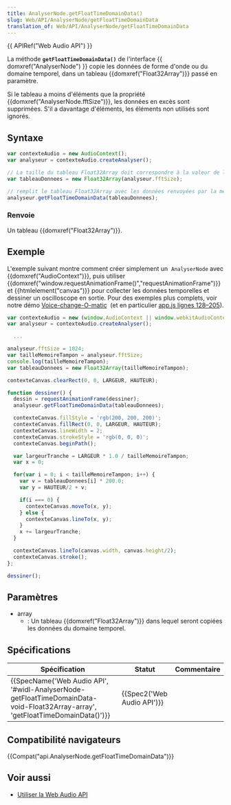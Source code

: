 ```yaml
---
title: AnalyserNode.getFloatTimeDomainData()
slug: Web/API/AnalyserNode/getFloatTimeDomainData
translation_of: Web/API/AnalyserNode/getFloatTimeDomainData
---
```

{{ APIRef("Web Audio API") }}

La méthode **`getFloatTimeDomainData()`** de l'interface {{ domxref("AnalyserNode") }} copie les données de forme d'onde ou du domaine temporel, dans un tableau {{domxref("Float32Array")}} passé en paramètre.

Si le tableau a moins d'éléments que la propriété {{domxref("AnalyserNode.fftSize")}}, les données en excès sont supprimées. S'il a davantage d'éléments, les éléments non utilisés sont ignorés.

## Syntaxe

```js
var contexteAudio = new AudioContext();
var analyseur = contexteAudio.createAnalyser();

// La taille du tableau Float32Array doit correspondre à la valeur de la propriété fftSize
var tableauDonnees = new Float32Array(analyseur.fftSize);

// remplit le tableau Float32Array avec les données renvoyées par la méthode getFloatTimeDomainData()
analyseur.getFloatTimeDomainData(tableauDonnees);
```

### Renvoie

Un tableau {{domxref("Float32Array")}}.

## Exemple

L'exemple suivant montre comment créer simplement un  `AnalyserNode` avec {{domxref("AudioContext")}}, puis utiliser {{domxref("window.requestAnimationFrame()","requestAnimationFrame")}} et {{htmlelement("canvas")}} pour collecter les données temporelles et dessiner un oscilloscope en sortie. Pour des exemples plus complets, voir notre démo [Voice-change-O-matic](http://mdn.github.io/voice-change-o-matic/)  (et en particulier [app.js lignes 128–205](https://github.com/mdn/voice-change-o-matic/blob/gh-pages/scripts/app.js#L128-L205)).

```js
var contexteAudio = new (window.AudioContext || window.webkitAudioContext)();
var analyseur = contexteAudio.createAnalyser();

  ...

analyseur.fftSize = 1024;
var tailleMemoireTampon = analyseur.fftSize;
console.log(tailleMemoireTampon);
var tableauDonnees = new Float32Array(tailleMemoireTampon);

contexteCanvas.clearRect(0, 0, LARGEUR, HAUTEUR);

function dessiner() {
  dessin = requestAnimationFrame(dessiner);
  analyseur.getFloatTimeDomainData(tableauDonnees);

  contexteCanvas.fillStyle = 'rgb(200, 200, 200)';
  contexteCanvas.fillRect(0, 0, LARGEUR, HAUTEUR);
  contexteCanvas.lineWidth = 2;
  contexteCanvas.strokeStyle = 'rgb(0, 0, 0)';
  contexteCanvas.beginPath();

  var largeurTranche = LARGEUR * 1.0 / tailleMemoireTampon;
  var x = 0;

  for(var i = 0; i < tailleMemoireTampon; i++) {
    var v = tableauDonnees[i] * 200.0;
    var y = HAUTEUR/2 + v;

    if(i === 0) {
      contexteCanvas.moveTo(x, y);
    } else {
      contexteCanvas.lineTo(x, y);
    }
    x += largeurTranche;
  }

  contexteCanvas.lineTo(canvas.width, canvas.height/2);
  contexteCanvas.stroke();
};

dessiner();
```



## Paramètres

- array
  - : Un tableau {{domxref("Float32Array")}} dans lequel seront copiées les données du domaine temporel.

## Spécifications

| Spécification                                                                                                                                                            | Statut                               | Commentaire |
| ------------------------------------------------------------------------------------------------------------------------------------------------------------------------ | ------------------------------------ | ----------- |
| {{SpecName('Web Audio API', '#widl-AnalyserNode-getFloatTimeDomainData-void-Float32Array-array', 'getFloatTimeDomainData()')}} | {{Spec2('Web Audio API')}} |             |

## Compatibilité navigateurs

{{Compat("api.AnalyserNode.getFloatTimeDomainData")}}

## Voir aussi

- [Utiliser la Web Audio API](/fr/docs/Web_Audio_API/Using_Web_Audio_API)
